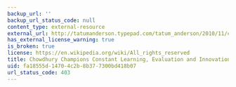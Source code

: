 ```yaml
---
backup_url: ''
backup_url_status_code: null
content_type: external-resource
external_url: http://tatumanderson.typepad.com/tatum_anderson/2010/11/chowdhury-champions-constant-learning-evaluation-and-innovation-in-research.html
has_external_license_warning: true
is_broken: true
license: https://en.wikipedia.org/wiki/All_rights_reserved
title: Chowdhury Champions Constant Learning, Evaluation and Innovation in Research
uid: fa18555d-1470-4c2b-8b37-7300bd418b07
url_status_code: 403
---
```

